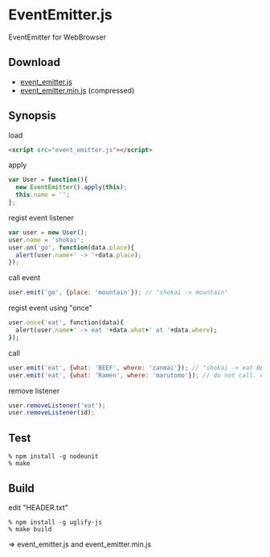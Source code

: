 EventEmitter.js
===============
EventEmitter for WebBrowser

Download
--------
- <a href="https://raw.github.com/shokai/EventEmitter.js/master/event_emitter.js">event_emitter.js</a>
- <a href="https://raw.github.com/shokai/EventEmitter.js/master/event_emitter.min.js">event_emitter.min.js</a> (compressed)


Synopsis
--------
load
```html
<script src="event_emitter.js"></script>
```

apply
```javascript
var User = function(){
  new EventEmitter().apply(this);
  this.name = '';
};
```

regist event listener
```javascript
var user = new User();
user.name = 'shokai';
user.on('go', function(data.place){
  alert(user.name+' -> '+data.place);
});
```

call event
```javascript
user.emit('go', {place: 'mountain'}); // "shokai -> mountain"
```

regist event using "once"
```ruby
user.once('eat', function(data){
  alert(user.name+' -> eat '+data.what+' at '+data.where);
});
```

call
```javascript
user.emit('eat', {what: 'BEEF', where: 'zanmai'}); // "shokai -> eat BEEF at zanmai"
user.emit('eat', {what: 'Ramen', where: 'marutomo'}); // do not call. call only first time.
```

remove listener
```javascript
user.removeListener('eat');
user.removeListener(id);
```

Test
----

    % npm install -g nodeunit
    % make


Build
-----

edit "HEADER.txt"

    % npm install -g uglify-js
    % make build

=> event_emitter.js and event_emitter.min.js

